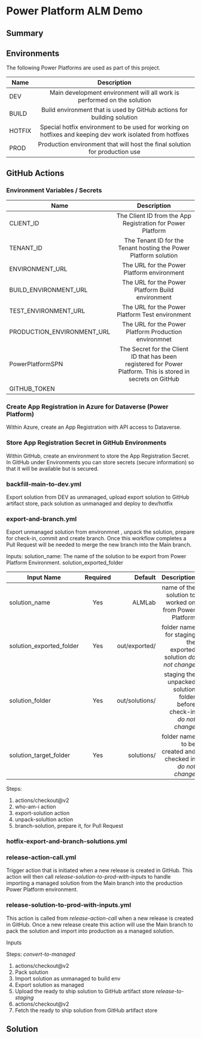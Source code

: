 # Power Platform ALM Demo

## Summary

## Environments
The following Power Platforms are used as part of this project.

| Name    | Description                 | 
|---------|:---------------------------:|
| DEV | Main development environment will all work is performed on the solution |
| BUILD | Build environment that is used by GitHub actions for building solution  |
| HOTFIX| Special hotfix environment to be used for working on hotfixes and keeping dev work isolated from hotfixes |
| PROD|  Production environment that will host the final solution for production use|


## GitHub Actions

### Environment Variables / Secrets

| Name    | Description                 | 
|---------|:---------------------------:|
| CLIENT_ID | The Client ID from the App Registration for Power Platform |
| TENANT_ID | The Tenant ID for the Tenant hosting the Power Platform solution |
| ENVIRONMENT_URL | The URL for the Power Platform environment |
| BUILD_ENVIRONMENT_URL | The URL for the Power Platform Build environment |
| TEST_ENVIRONMENT_URL | The URL for the Power Platform Test environment |
| PRODUCTION_ENVIRONMENT_URL | The URL for the Power Platform Production environmnet | 
| PowerPlatformSPN | The Secret for the Client ID that has been registered for Power Platform. This is stored in secrets on GitHub |
| GITHUB_TOKEN | 

### Create App Registration in Azure for Dataverse (Power Platform)
Within Azure, create an App Registration with API access to Dataverse.

### Store App Registration Secret in GitHub Environments
Within GitHub, create an environment to store the App Registration Secret. In GitHub under Environments you can store secrets (secure information) so that it will be available but is secured.

### backfill-main-to-dev.yml
Export solution from DEV as unmanaged, upload export solution to GitHub artifact store, pack solution as unmanaged and deploy to dev/hotfix

### export-and-branch.yml
Export unmanaged solution from environmnet , unpack the solution, prepare for check-in, commit and create branch.
Once this workflow completes a Pull Request will be needed to merge the new branch into the Main branch.

Inputs:
solution_name: The name of the solution to be export from Power Platform Environment.
solution_exported_folder

| Input Name    | Required | Default    | Description                    |
|---------------|:--------:|-----------:|-------------------------------:|
| solution_name | Yes      | ALMLab     | name of the solution to worked on from Power Platform |
| solution_exported_folder | Yes      | out/exported/     | folder name for staging the exported solution *do not change* |
| solution_folder | Yes | out/solutions/ | staging the unpacked solution folder before check-in *do not change* |
| solution_target_folder | Yes | solutions/ | folder name to be created and checked in *do not change*|

Steps:
1. actions/checkout@v2
2. who-am-i action
3. export-solution action
4. unpack-solultion action
5. branch-solution, prepare it, for Pull Request


### hotfix-export-and-branch-solutions.yml

### release-action-call.yml
Trigger action that is initiated when a new release is created in GitHub. This action will then call *release-solution-to-prod-with-inputs* to handle importing a managed solution from the Main branch into the production Power Platform environment.

### release-solution-to-prod-with-inputs.yml
This action is called from *release-action-call* when a new release is created in GitHub. Once a new release create this action will use the Main branch to pack the solution and import into production as a managed solution.

Inputs

Steps:
*convert-to-managed*
1. actions/checkout@v2
2. Pack solution
3. Import solution as unmanaged to build env
4. Export solution as managed
5. Upload the ready to ship solution to GitHub artifact store
*release-to-staging*
1. actions/checkout@v2
2. Fetch the ready to ship solution from GitHub artifact store



## Solution


